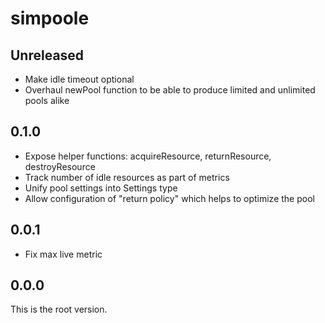 # simpoole

## Unreleased

* Make idle timeout optional
* Overhaul newPool function to be able to produce limited and unlimited pools alike

## 0.1.0

* Expose helper functions: acquireResource, returnResource, destroyResource
* Track number of idle resources as part of metrics
* Unify pool settings into Settings type
* Allow configuration of "return policy" which helps to optimize the pool

## 0.0.1

* Fix max live metric

## 0.0.0

This is the root version.
